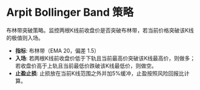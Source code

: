 # Arpit Bollinger Band 策略

布林带突破策略。监控两根K线前收盘价是否突破布林带，若当前价格突破该K线的极值则入场。

- **指标**: 布林带（EMA 20，偏差 1.5）
- **入场**: 若两根K线前收盘价低于下轨且当前最高价突破该K线最高价，则做多；若收盘价高于上轨且当前最低价跌破该K线最低价，则做空。
- **止盈止损**: 止损放在当前K线范围之外并加5%缓冲，止盈按照风险回报比计算。

